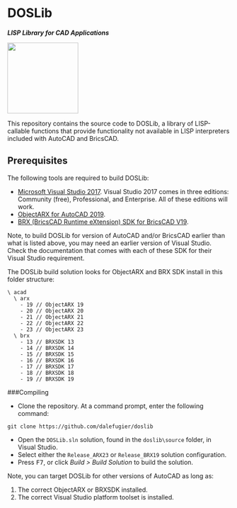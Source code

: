 # DOSLib
***LISP Library for CAD Applications***

<img width="160" height="160" src="https://github.com/dalefugier/DOSLib/raw/master/resources/doslib.png">

This repository contains the source code to DOSLib, a library of LISP-callable functions that provide functionality not available in LISP interpreters included with AutoCAD and BricsCAD.

## Prerequisites

The following tools are required to build DOSLib:

- [Microsoft Visual Studio 2017](https://visualstudio.microsoft.com/). Visual Studio 2017 comes in three editions: Community (free), Professional, and Enterprise. All of these editions will work.
- [ObjectARX for AutoCAD 2019](https://www.autodesk.com/developer-network/platform-technologies/autocad/objectarx-license-download).
- [BRX (BricsCAD Runtime eXtension) SDK for BricsCAD V19](https://www.bricsys.com/en-eu/applications/developers/).

Note, to build DOSLib for version of AutoCAD and/or BricsCAD earlier than what is listed above, you may need an earlier version of Visual Studio. Check the documentation that comes with each of these SDK for their Visual Studio requirement.

The DOSLib build solution looks for ObjectARX and BRX SDK install in this folder structure:

```
\ acad
  \ arx
    - 19 // ObjectARX 19
    - 20 // ObjectARX 20
    - 21 // ObjectARX 21
    - 22 // ObjectARX 22
    - 23 // ObjectARX 23
  \ brx
    - 13 // BRXSDK 13
    - 14 // BRXSDK 14
    - 15 // BRXSDK 15
    - 16 // BRXSDK 16
    - 17 // BRXSDK 17
    - 18 // BRXSDK 18
    - 19 // BRXSDK 19
```

###Compiling

- Clone the repository. At a command prompt, enter the following command:

```
git clone https://github.com/dalefugier/doslib
```

- Open the `DOSLib.sln` solution, found in the `doslib\source` folder, in Visual Studio.
- Select either the `Release_ARX23` or `Release_BRX19` solution configuration.
- Press <kbd>F7</kbd>, or click *Build > Build Solution*  to build the solution.

Note, you can target DOSLib for other versions of AutoCAD as long as:

1. The correct ObjectARX or BRXSDK installed.
2. The correct Visual Studio platform toolset is installed.


